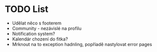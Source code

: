 TODO List
==========
* Udělat něco s footerem
* Community - nezávislé na profilu
* Notification system?
* Kalendár chození do fitka? 
* Mrknout na to exception hadnling, popříadě nastylovat error pages